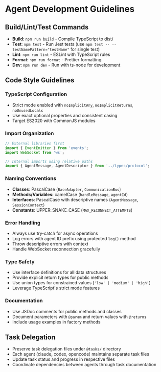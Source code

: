# Agent Development Guidelines

## Build/Lint/Test Commands
- **Build**: `npm run build` - Compile TypeScript to dist/
- **Test**: `npm test` - Run Jest tests (use `npm test -- --testNamePattern="testName"` for single test)
- **Lint**: `npm run lint` - ESLint with TypeScript rules
- **Format**: `npm run format` - Prettier formatting
- **Dev**: `npm run dev` - Run with ts-node for development

## Code Style Guidelines

### TypeScript Configuration
- Strict mode enabled with `noImplicitAny`, `noImplicitReturns`, `noUnusedLocals`
- Use exact optional properties and consistent casing
- Target ES2020 with CommonJS modules

### Import Organization
```typescript
// External libraries first
import { EventEmitter } from 'events';
import WebSocket from 'ws';

// Internal imports using relative paths
import { AgentMessage, AgentDescriptor } from '../types/protocol';
```

### Naming Conventions
- **Classes**: PascalCase (`BaseAdapter`, `CommunicationBus`)
- **Methods/Variables**: camelCase (`handleMessage`, `agentId`)
- **Interfaces**: PascalCase with descriptive names (`AgentMessage`, `SessionContext`)
- **Constants**: UPPER_SNAKE_CASE (`MAX_RECONNECT_ATTEMPTS`)

### Error Handling
- Always use try-catch for async operations
- Log errors with agent ID prefix using protected `log()` method
- Throw descriptive errors with context
- Handle WebSocket reconnection gracefully

### Type Safety
- Use interface definitions for all data structures
- Provide explicit return types for public methods
- Use union types for constrained values (`'low' | 'medium' | 'high'`)
- Leverage TypeScript's strict mode features

### Documentation
- Use JSDoc comments for public methods and classes
- Document parameters with `@param` and return values with `@returns`
- Include usage examples in factory methods

## Task Delegation
- Preserve task delegation files under `@tasks/` directory
- Each agent (claude, codex, opencode) maintains separate task files
- Update task status and progress in respective files
- Coordinate dependencies between agents through task documentation